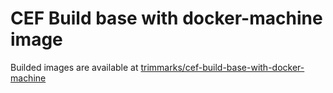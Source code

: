 # CEF Build base with docker-machine image
Builded images are available at [trimmarks/cef-build-base-with-docker-machine](http://hub.docker.com/r/trimmarks/cef-build-base-with-docker-machine)
